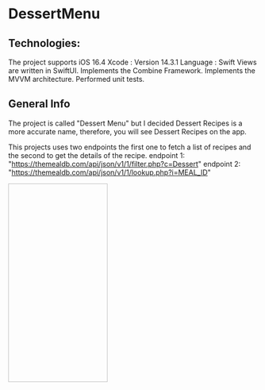 # DessertMenu


## Technologies:
The project supports iOS 16.4
Xcode : Version 14.3.1
Language : Swift
Views are written in SwiftUI.
Implements the Combine Framework. 
Implements the MVVM architecture.
Performed unit tests. 

## General Info
The project is called "Dessert Menu" but I decided Dessert Recipes is a more accurate name,
therefore, you will see Dessert Recipes on the app. 

This projects uses two endpoints the first one to fetch a list of recipes 
and the second to get the details of the recipe. 
endpoint 1: "https://themealdb.com/api/json/v1/1/filter.php?c=Dessert"
endpoint 2: "https://themealdb.com/api/json/v1/1/lookup.php?i=MEAL_ID"



<img scr="https://github.com/andrearamonroy/DessertMenu/assets/54419381/2ffc3f69-254d-4f28-9b37-1a4f791afa49" width="200" height="400"/>
